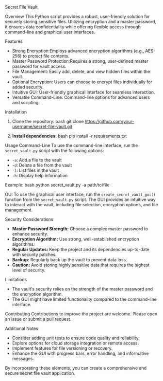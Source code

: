 Secret File Vault

Overview
This Python script provides a robust, user-friendly solution for securely storing sensitive files. Utilizing encryption and a master password, it ensures data confidentiality while offering flexible access through command-line and graphical user interfaces.

Features
* Strong Encryption:Employs advanced encryption algorithms (e.g., AES-256) to protect file contents.
* Master Password Protection:Requires a strong, user-defined master password for vault access.
* File Management: Easily add, delete, and view hidden files within the vault.
* Optional Encryption: Users can choose to encrypt files individually for added security.
* Intuitive GUI: User-friendly graphical interface for seamless interaction.
* Versatile Command-Line: Command-line options for advanced users and scripting.

Installation
1. Clone the repository:
   bash
   git clone https://github.com/your-username/secret-file-vault.git
   
2. **Install dependencies:**
   bash
   pip install -r requirements.txt
   

Usage
Command-Line
To use the command-line interface, run the `secret_vault.py` script with the following options:
* `-a`: Add a file to the vault
* `-d`: Delete a file from the vault
* `-l`: List files in the vault
* `-h`: Display help information

Example:
bash
python secret_vault.py -a path/to/file


GUI
To use the graphical user interface, run the `create_secret_vault_gui()` function from the `secret_vault.py` script. The GUI provides an intuitive way to interact with the vault, including file selection, encryption options, and file management.

Security Considerations
* **Master Password Strength:** Choose a complex master password to enhance security.
* **Encryption Algorithm:** Use strong, well-established encryption algorithms.
* **Regular Updates:** Keep the project and its dependencies up-to-date with security patches.
* **Backup:** Regularly back up the vault to prevent data loss.
* **Caution:** Avoid storing highly sensitive data that requires the highest level of security.

Limitations
* The vault's security relies on the strength of the master password and the encryption algorithm.
* The GUI might have limited functionality compared to the command-line interface.

Contributing
Contributions to improve the project are welcome. Please open an issue or submit a pull request.

Additional Notes
* Consider adding unit tests to ensure code quality and reliability.
* Explore options for cloud storage integration or remote access.
* Implement features for file versioning or recovery.
* Enhance the GUI with progress bars, error handling, and informative messages.

By incorporating these elements, you can create a comprehensive and secure secret file vault application.
 

